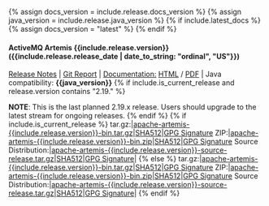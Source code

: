 {% assign docs_version = include.release.docs_version %}
{% assign java_version = include.release.java_version %}
{% if include.latest_docs %}
  {% assign docs_version = "latest" %}
{% endif %}
#### ActiveMQ Artemis {{include.release.version}}  ({{include.release.release_date | date_to_string: "ordinal", "US"}})
[Release Notes](release-notes-{{include.release.version}}) | [Git Report](commit-report-{{include.release.version}}) | [Documentation:](../documentation/{{docs_version}}) [HTML](../documentation/{{docs_version}}) / [PDF](../documentation/{{docs_version}}/book.pdf) | Java compatibility: **{{java_version}}**
{% if include.is_current_release and release.version contains "2.19." %}

**NOTE**: This is the last planned 2.19.x release. Users should upgrade to the latest stream for ongoing releases.
{% endif %}
{% if include.is_current_release %}
tar.gz:|[apache-artemis-{{include.release.version}}-bin.tar.gz](https://www.apache.org/dyn/closer.cgi?filename=activemq/activemq-artemis/{{include.release.version}}/apache-artemis-{{include.release.version}}-bin.tar.gz&action=download)|[SHA512](https://downloads.apache.org/activemq/activemq-artemis/{{include.release.version}}/apache-artemis-{{include.release.version}}-bin.tar.gz.sha512)|[GPG Signature](https://downloads.apache.org/activemq/activemq-artemis/{{include.release.version}}/apache-artemis-{{include.release.version}}-bin.tar.gz.asc)
ZIP:|[apache-artemis-{{include.release.version}}-bin.zip](https://www.apache.org/dyn/closer.cgi?filename=activemq/activemq-artemis/{{include.release.version}}/apache-artemis-{{include.release.version}}-bin.zip&action=download)|[SHA512](https://downloads.apache.org/activemq/activemq-artemis/{{include.release.version}}/apache-artemis-{{include.release.version}}-bin.zip.sha512)|[GPG Signature](https://downloads.apache.org/activemq/activemq-artemis/{{include.release.version}}/apache-artemis-{{include.release.version}}-bin.zip.asc)
Source Distribution:|[apache-artemis-{{include.release.version}}-source-release.tar.gz](https://www.apache.org/dyn/closer.cgi?filename=activemq/activemq-artemis/{{include.release.version}}/apache-artemis-{{include.release.version}}-source-release.tar.gz&action=download)|[SHA512](https://downloads.apache.org/activemq/activemq-artemis/{{include.release.version}}/apache-artemis-{{include.release.version}}-source-release.tar.gz.sha512)|[GPG Signature](https://downloads.apache.org/activemq/activemq-artemis/{{include.release.version}}/apache-artemis-{{include.release.version}}-source-release.tar.gz.asc)|
{% else %}
tar.gz:|[apache-artemis-{{include.release.version}}-bin.tar.gz](https://archive.apache.org/dist/activemq/activemq-artemis/{{include.release.version}}/apache-artemis-{{include.release.version}}-bin.tar.gz)|[SHA512](https://archive.apache.org/dist/activemq/activemq-artemis/{{include.release.version}}/apache-artemis-{{include.release.version}}-bin.tar.gz.sha512)|[GPG Signature](https://archive.apache.org/dist/activemq/activemq-artemis/{{include.release.version}}/apache-artemis-{{include.release.version}}-bin.tar.gz.asc)
ZIP:|[apache-artemis-{{include.release.version}}-bin.zip](https://archive.apache.org/dist/activemq/activemq-artemis/{{include.release.version}}/apache-artemis-{{include.release.version}}-bin.zip)|[SHA512](https://archive.apache.org/dist/activemq/activemq-artemis/{{include.release.version}}/apache-artemis-{{include.release.version}}-bin.zip.sha512)|[GPG Signature](https://archive.apache.org/dist/activemq/activemq-artemis/{{include.release.version}}/apache-artemis-{{include.release.version}}-bin.zip.asc)
Source Distribution:|[apache-artemis-{{include.release.version}}-source-release.tar.gz](https://archive.apache.org/dist/activemq/activemq-artemis/{{include.release.version}}/apache-artemis-{{include.release.version}}-source-release.tar.gz)|[SHA512](https://archive.apache.org/dist/activemq/activemq-artemis/{{include.release.version}}/apache-artemis-{{include.release.version}}-source-release.tar.gz.sha512)|[GPG Signature](https://archive.apache.org/dist/activemq/activemq-artemis/{{include.release.version}}/apache-artemis-{{include.release.version}}-source-release.tar.gz.asc)|
{% endif %}
